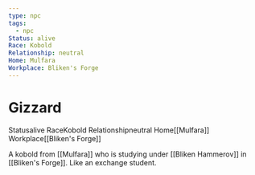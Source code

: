 ```yaml
---
type: npc
tags:
  - npc
Status: alive
Race: Kobold
Relationship: neutral
Home: Mulfara
Workplace: Bliken's Forge
---
```


# Gizzard
<span class="dataview inline-field"><span class="inline-field-key">Status</span><span class="inline-field-value">alive</span></span>
<span class="dataview inline-field"><span class="inline-field-key">Race</span><span class="inline-field-value">Kobold</span></span>
<span class="dataview inline-field"><span class="inline-field-key">Relationship</span><span class="inline-field-value">neutral</span></span>
<span class="dataview inline-field"><span class="inline-field-key">Home</span><span class="inline-field-value">[[Mulfara]]</span></span>
<span class="dataview inline-field"><span class="inline-field-key">Workplace</span><span class="inline-field-value">[[Bliken's Forge]]</span></span>


A kobold from [[Mulfara]] who is studying under [[Bliken Hammerov]] in [[Bliken's Forge]]. Like an exchange student.